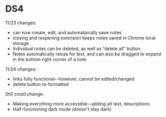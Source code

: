 # DS4

11/23 changes:
- can now create, edit, and automataically save notes
- closing and reopening extension keeps notes saved in Chrome local storage
- Individual notes can be deleted, as well as "delete all" button
- Notes automatically resize for text, and can also be dragged to expand in the bottom right corner of a note

11/24 changes:
- links fully functional--however, cannot be edited/changed
- delete button re-formatted

  
Still could change:
- Making everything more accessible--adding alt text, descriptions
- Half-functioning dark mode (doesn't stay dark)
